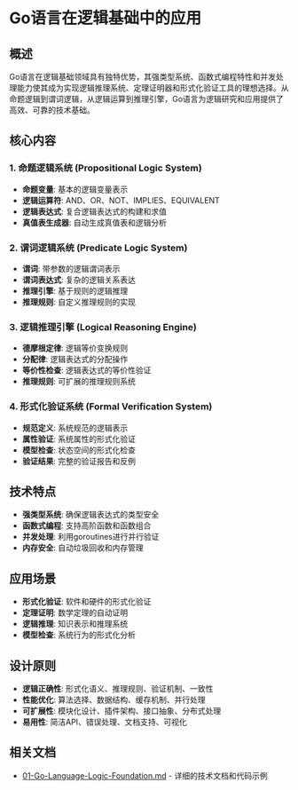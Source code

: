 # Go语言在逻辑基础中的应用

## 概述

Go语言在逻辑基础领域具有独特优势，其强类型系统、函数式编程特性和并发处理能力使其成为实现逻辑推理系统、定理证明器和形式化验证工具的理想选择。从命题逻辑到谓词逻辑，从逻辑运算到推理引擎，Go语言为逻辑研究和应用提供了高效、可靠的技术基础。

## 核心内容

### 1. 命题逻辑系统 (Propositional Logic System)

- **命题变量**: 基本的逻辑变量表示
- **逻辑运算符**: AND、OR、NOT、IMPLIES、EQUIVALENT
- **逻辑表达式**: 复合逻辑表达式的构建和求值
- **真值表生成器**: 自动生成真值表和逻辑分析

### 2. 谓词逻辑系统 (Predicate Logic System)

- **谓词**: 带参数的逻辑谓词表示
- **谓词表达式**: 复杂的逻辑关系表达
- **推理引擎**: 基于规则的逻辑推理
- **推理规则**: 自定义推理规则的实现

### 3. 逻辑推理引擎 (Logical Reasoning Engine)

- **德摩根定律**: 逻辑等价变换规则
- **分配律**: 逻辑表达式的分配操作
- **等价性检查**: 逻辑表达式的等价性验证
- **推理规则**: 可扩展的推理规则系统

### 4. 形式化验证系统 (Formal Verification System)

- **规范定义**: 系统规范的逻辑表示
- **属性验证**: 系统属性的形式化验证
- **模型检查**: 状态空间的形式化检查
- **验证结果**: 完整的验证报告和反例

## 技术特点

- **强类型系统**: 确保逻辑表达式的类型安全
- **函数式编程**: 支持高阶函数和函数组合
- **并发处理**: 利用goroutines进行并行验证
- **内存安全**: 自动垃圾回收和内存管理

## 应用场景

- **形式化验证**: 软件和硬件的形式化验证
- **定理证明**: 数学定理的自动证明
- **逻辑推理**: 知识表示和推理系统
- **模型检查**: 系统行为的形式化分析

## 设计原则

- **逻辑正确性**: 形式化语义、推理规则、验证机制、一致性
- **性能优化**: 算法选择、数据结构、缓存机制、并行处理
- **可扩展性**: 模块化设计、插件架构、接口抽象、分布式处理
- **易用性**: 简洁API、错误处理、文档支持、可视化

## 相关文档

- [01-Go-Language-Logic-Foundation.md](./01-Go-Language-Logic-Foundation.md) - 详细的技术文档和代码示例
